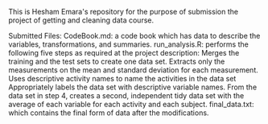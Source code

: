 This is Hesham Emara's repository for the purpose of submission the project of getting and cleaning data course.

Submitted Files:
	CodeBook.md: a code book which has data to describe the variables, transformations, and summaries.
  run_analysis.R: performs the following five steps as required at the project description:
    Merges the training and the test sets to create one data set.
    Extracts only the measurements on the mean and standard deviation for each measurement.
    Uses descriptive activity names to name the activities in the data set
    Appropriately labels the data set with descriptive variable names.
    From the data set in step 4, creates a second, independent tidy data set with the average of each variable for each activity and each subject.
  final_data.txt: which contains the final form of data after the modifications.
